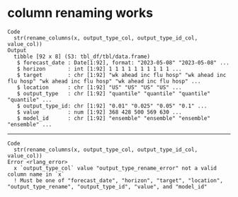 # column renaming works

    Code
      str(rename_columns(x, output_type_col, output_type_id_col, value_col))
    Output
      tibble [92 x 8] (S3: tbl_df/tbl/data.frame)
       $ forecast_date : Date[1:92], format: "2023-05-08" "2023-05-08" ...
       $ horizon       : int [1:92] 1 1 1 1 1 1 1 1 1 1 ...
       $ target        : chr [1:92] "wk ahead inc flu hosp" "wk ahead inc flu hosp" "wk ahead inc flu hosp" "wk ahead inc flu hosp" ...
       $ location      : chr [1:92] "US" "US" "US" "US" ...
       $ output_type   : chr [1:92] "quantile" "quantile" "quantile" "quantile" ...
       $ output_type_id: chr [1:92] "0.01" "0.025" "0.05" "0.1" ...
       $ value         : num [1:92] 368 428 500 569 630 ...
       $ model_id      : chr [1:92] "ensemble" "ensemble" "ensemble" "ensemble" ...

---

    Code
      str(rename_columns(x, output_type_col, output_type_id_col, value_col))
    Error <rlang_error>
      x `output_type_col` value "output_type_rename_error" not a valid column name in `x`
      ! Must be one of "forecast_date", "horizon", "target", "location", "output_type_rename", "output_type_id", "value", and "model_id"

